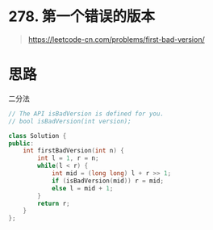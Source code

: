 # 278. 第一个错误的版本

> https://leetcode-cn.com/problems/first-bad-version/

# 思路
二分法

```cpp
// The API isBadVersion is defined for you.
// bool isBadVersion(int version);

class Solution {
public:
    int firstBadVersion(int n) {
        int l = 1, r = n;
        while(l < r) {
            int mid = (long long) l + r >> 1;
            if (isBadVersion(mid)) r = mid;
            else l = mid + 1;
        }
        return r;
    }
};
```